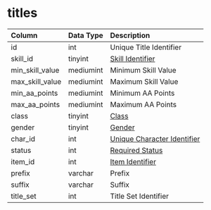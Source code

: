 # titles

| Column | Data Type | Description |
| :--- | :--- | :--- |
| id | int | Unique Title Identifier |
| skill\_id | tinyint | [Skill Identifier](https://eqemu.gitbook.io/server/categories/player/skills) |
| min\_skill\_value | mediumint | Minimum Skill Value |
| max\_skill\_value | mediumint | Maximum Skill Value |
| min\_aa\_points | mediumint | Minimum AA Points |
| max\_aa\_points | mediumint | Maximum AA Points |
| class | tinyint | [Class](https://eqemu.gitbook.io/server/categories/player/class-list) |
| gender | tinyint | [Gender](https://eqemu.gitbook.io/server/categories/npc/genders) |
| char\_id | int | [Unique Character Identifier](https://github.com/EQEmu/docs-db-schema/tree/e0eb157dbf5563b03c0faf391abc87ec69239f4a/docs/categories/titles/character_data.md) |
| status | int | [Required Status](https://eqemu.gitbook.io/server/categories/player/status-levels) |
| item\_id | int | [Item Identifier](https://github.com/EQEmu/docs-db-schema/tree/e0eb157dbf5563b03c0faf391abc87ec69239f4a/docs/categories/titles/items.md) |
| prefix | varchar | Prefix |
| suffix | varchar | Suffix |
| title\_set | int | Title Set Identifier |

